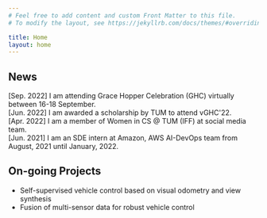 ```yaml
---
# Feel free to add content and custom Front Matter to this file.
# To modify the layout, see https://jekyllrb.com/docs/themes/#overriding-theme-defaults

title: Home
layout: home
---
```


## News
[Sep. 2022] I am attending Grace Hopper Celebration (GHC) virtually between 16-18 September. <br/>
[Jun. 2022] I am awarded a scholarship by TUM to attend vGHC'22. <br/>
[Apr. 2022] I am a member of Women in CS @ TUM (IFF) at social media team. <br/>
[Jun. 2021] I am an SDE intern at Amazon, AWS AI-DevOps team from August, 2021 until January, 2022. <br/>

## On-going Projects 
* Self-supervised vehicle control based on visual odometry and view synthesis
* Fusion of multi-sensor data for robust vehicle control
